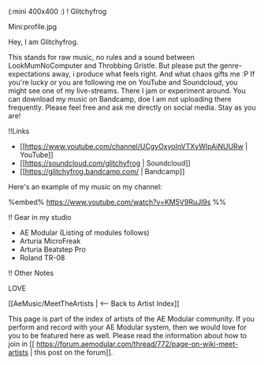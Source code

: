(:mini 400x400 :)
! Glitchyfrog

Mini:profile.jpg

Hey, I am Glitchyfrog. 

This stands for raw music, no rules and a sound between LookMumNoComputer and Throbbing Gristle.
But please put the genre-expectations away, i produce what feels right. And what chaos gifts me :P
If you're lucky or you are following me on YouTube and Soundcloud, you might see one of my live-streams. There I jam or experiment around.
You can download my music on Bandcamp, doe I am not uploading there frequently. Please feel free and ask me directly on social media.
Stay as you are!

!!Links
* [[https://www.youtube.com/channel/UCgyOxyoInVTXyWIpAiNUURw | YouTube]]
* [[https://soundcloud.com/glitchyfrog | Soundcloud]]
* [[https://glitchyfrog.bandcamp.com/ | Bandcamp]]

Here's an example of my music on my channel:

%embed% https://www.youtube.com/watch?v=KM5V9RuJl9s %%

!! Gear in my studio

* AE Modular (Listing of modules follows)
* Arturia MicroFreak
* Arturia Beatstep Pro
* Roland TR-08

!! Other Notes

LOVE

[[AeMusic/MeetTheArtists | <-- Back to Artist Index]]

This page is part of the index of artists of the AE Modular community. If you perform and record with your AE Modular system, then we would love for you to be featured here as well. Please read the information about how to join in [[ https://forum.aemodular.com/thread/772/page-on-wiki-meet-artists | this post on the forum]].

